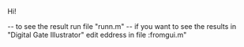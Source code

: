 Hi!

-- to see the result run file "runn.m"
-- if you want to see the results in "Digital Gate Illustrator" edit eddress in file :fromgui.m"


